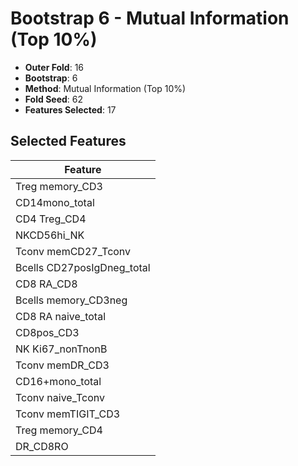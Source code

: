 # Bootstrap 6 - Mutual Information (Top 10%)

- **Outer Fold**: 16
- **Bootstrap**: 6
- **Method**: Mutual Information (Top 10%)
- **Fold Seed**: 62
- **Features Selected**: 17

## Selected Features

| Feature |
|---------|
| Treg memory_CD3 |
| CD14mono_total |
| CD4 Treg_CD4 |
| NKCD56hi_NK |
| Tconv memCD27_Tconv |
| Bcells CD27posIgDneg_total |
| CD8 RA_CD8 |
| Bcells memory_CD3neg |
| CD8 RA naive_total |
| CD8pos_CD3 |
| NK Ki67_nonTnonB |
| Tconv memDR_CD3 |
| CD16+mono_total |
| Tconv naive_Tconv |
| Tconv memTIGIT_CD3 |
| Treg memory_CD4 |
| DR_CD8RO |
